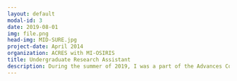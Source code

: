 ```yaml
---
layout: default
modal-id: 3
date: 2019-08-01
img: file.png
head-img: MID-SURE.jpg
project-date: April 2014
organization: ACRES with MI-OSIRIS
title: Undergraduate Research Assistant
description: During the summer of 2019, I was a part of the Advances Computational Research Experience for Undergraduates at Michigan State University, working with the Multi-Institutional Open Storage Research Infrastructure’s branch at Michigan State University funded by the National Science Foundation. <br><br> Throughout the course of the summer my research project was to create a program to automate metadata collection, efficiently query data, and customize data storage hierarchies. This was done by integrating OSIRIS’s Amazon S3-compatible services with an iRODS (Integrated Rule-Orientated Data System) middle-ware server, and making these resources available to MSU’s high performance computing center. This project was in preparation to deploy this resource between MSU and the van Andel Institute to facilitate gene data transfer between the two locations. At the end of the program, my colleague and I presented a poster at the Mid-Michigan Symposium for Undergraduate Research.
---
```

